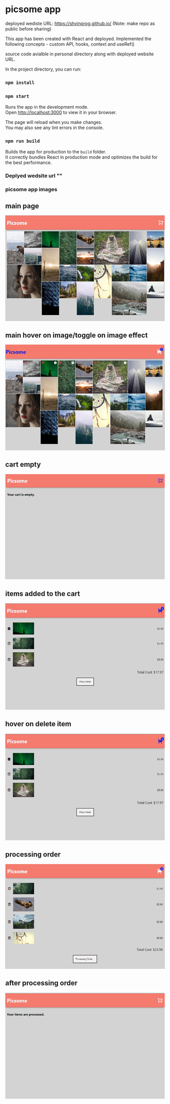 # picsome app

deployed wediste URL: https://shvinprog.github.io/
(Note: make repo as public before sharing)

This app has been created with React and deployed.
Implemented the following concepts - custom API, hooks, context and useRef()

source code avialble in personal directory along with deployed website URL.

In the project directory, you can run:

### `npm install`

### `npm start`

Runs the app in the development mode.\
Open [http://localhost:3000](http://localhost:3000) to view it in your browser.

The page will reload when you make changes.\
You may also see any lint errors in the console.

### `npm run build`

Builds the app for production to the `build` folder.\
It correctly bundles React in production mode and optimizes the build for the best performance.

### Deplyed wedsite url ""

### picsome app images

## main page

![img](./images/picsome-main.png)

## main hover on image/toggle on image effect

![img](./images/picsome-main-hover.png)

## cart empty

![img](./images/picsome-cart-empty.png)

## items added to the cart

![img](./images/picsome-delete-hover.png)

## hover on delete item

![img](./images/picsome-delete-hover.png)

## processing order

![img](./images/picsome-order-processing.png)

## after processing order

![img](./images/picsome-order-processed.png)
